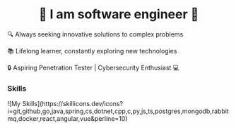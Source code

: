 <h1 align="center"> 🚀 I am software engineer 🚀 </h1>


🔍 Always seeking innovative solutions to complex problems

📚 Lifelong learner, constantly exploring new technologies

🔒 Aspiring Penetration Tester | Cybersecurity Enthusiast 💻

<h3>Skills</h3>
![My Skills](https://skillicons.dev/icons?i=git,github,go,java,spring,cs,dotnet,cpp,c,py,js,ts,postgres,mongodb,rabbitmq,docker,react,angular,vue&perline=10)

